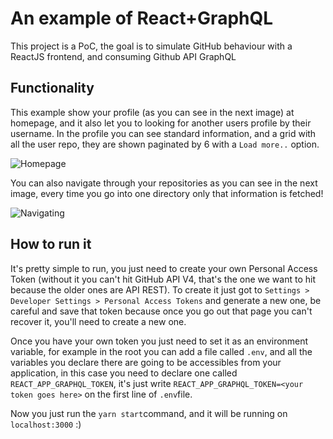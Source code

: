 # An example of React+GraphQL

This project is a PoC, the goal is to simulate GitHub behaviour with a ReactJS frontend, and consuming Github API GraphQL

## Functionality

This example show your profile (as you can see in the next image) at homepage, and it also let you to looking for another users profile by their username. In the profile you can see standard information, and a grid with all the user repo, they are shown paginated by 6 with a `Load more..` option.

![Homepage](https://i.imgur.com/MxpF4tU.png)

You can also navigate through your repositories as you can see in the next image, every time you go into one directory only that information is fetched!

![Navigating](https://i.imgur.com/18Kyozs.png)

## How to run it

It's pretty simple to run, you just need to create your own Personal Access Token (without it you can't hit GitHub API V4, that's the one we want to hit because the older ones are API REST). To create it just got to `Settings > Developer Settings > Personal Access Tokens` and generate a new one, be careful and save that token because once you go out that page you can't recover it, you'll need to create a new one.

Once you have your own token you just need to set it as an environment variable, for example in the root you can add a file called `.env`, and all the variables you declare there are going to be accessibles from your application, in this case you need to declare one called `REACT_APP_GRAPHQL_TOKEN`, it's just write `REACT_APP_GRAPHQL_TOKEN=<your token goes here>` on the first line of `.env`file.

Now you just run the `yarn start`command, and it will be running on `localhost:3000` :)
